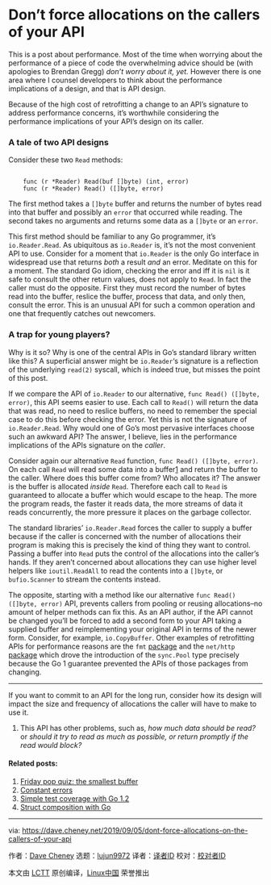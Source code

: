 [#]: subject: "Don’t force allocations on the callers of your API"
[#]: via: "https://dave.cheney.net/2019/09/05/dont-force-allocations-on-the-callers-of-your-api"
[#]: author: "Dave Cheney https://dave.cheney.net/author/davecheney"
[#]: collector: "lujun9972"
[#]: translator: " "
[#]: reviewer: " "
[#]: publisher: " "
[#]: url: " "

Don’t force allocations on the callers of your API
======

This is a post about performance. Most of the time when worrying about the performance of a piece of code the overwhelming advice should be (with apologies to Brendan Gregg) _don’t worry about it, yet._ However there is one area where I counsel developers to think about the performance implications of a design, and that is API design.

Because of the high cost of retrofitting a change to an API’s signature to address performance concerns, it’s worthwhile considering the performance implications of your API’s design on its caller.

### A tale of two API designs

Consider these two `Read` methods:

```

    func (r *Reader) Read(buf []byte) (int, error)
    func (r *Reader) Read() ([]byte, error)

```

The first method takes a `[]byte` buffer and returns the number of bytes read into that buffer and possibly an `error` that occurred while reading. The second takes no arguments and returns some data as a `[]byte` or an `error`.

This first method should be familiar to any Go programmer, it’s `io.Reader.Read`. As ubiquitous as `io.Reader` is, it’s not the most convenient API to use. Consider for a moment that `io.Reader` is the only Go interface in widespread use that returns _both_ a result _and_ an error. Meditate on this for a moment. The standard Go idiom, checking the error and iff it is `nil` is it safe to consult the other return values, does not apply to `Read`. In fact the caller must do the opposite. First they must record the number of bytes read into the buffer, reslice the buffer, process that data, and only then, consult the error. This is an unusual API for such a common operation and one that frequently catches out newcomers.

### A trap for young players?

Why is it so? Why is one of the central APIs in Go’s standard library written like this? A superficial answer might be `io.Reader`‘s signature is a reflection of the underlying `read(2)` syscall, which is indeed true, but misses the point of this post.

If we compare the API of `io.Reader` to our alternative, `func Read() ([]byte, error)`, this API seems easier to use. Each call to `Read()` will return the data that was read, no need to reslice buffers, no need to remember the special case to do this before checking the error. Yet this is not the signature of `io.Reader.Read`. Why would one of Go’s most pervasive interfaces choose such an awkward API? The answer, I believe, lies in the performance implications of the APIs signature on the _caller_.

Consider again our alternative `Read` function, `func Read() ([]byte, error)`. On each call `Read` will read some data into a buffer[1][1] and return the buffer to the caller. Where does this buffer come from? Who allocates it? The answer is the buffer is allocated _inside_ `Read`. Therefore each call to `Read` is guaranteed to allocate a buffer which would escape to the heap. The more the program reads, the faster it reads data, the more streams of data it reads concurrently, the more pressure it places on the garbage collector.

The standard libraries’ `io.Reader.Read` forces the caller to supply a buffer because if the caller is concerned with the number of allocations their program is making this is precisely the kind of thing they want to control. Passing a buffer into `Read` puts the control of the allocations into the caller’s hands. If they aren’t concerned about allocations they can use higher level helpers like `ioutil.ReadAll` to read the contents into a `[]byte`, or `bufio.Scanner` to stream the contents instead.

The opposite, starting with a method like our alternative `func Read() ([]byte, error)` API, prevents callers from pooling or reusing allocations–no amount of helper methods can fix this. As an API author, if the API cannot be changed you’ll be forced to add a second form to your API taking a supplied buffer and reimplementing your original API in terms of the newer form. Consider, for example, `io.CopyBuffer`. Other examples of retrofitting APIs for performance reasons are the `fmt` [package][2] and the `net/http` [package][3] which drove the introduction of the `sync.Pool` type precisely because the Go 1 guarantee prevented the APIs of those packages from changing.

* * *

If you want to commit to an API for the long run, consider how its design will impact the size and frequency of allocations the caller will have to make to use it.

  1. This API has other problems, such as, _how much data should be read?_ or _should it try to read as much as possible, or return promptly if the read would block?_[][4]



#### Related posts:

  1. [Friday pop quiz: the smallest buffer][5]
  2. [Constant errors][6]
  3. [Simple test coverage with Go 1.2][7]
  4. [Struct composition with Go][8]



--------------------------------------------------------------------------------

via: https://dave.cheney.net/2019/09/05/dont-force-allocations-on-the-callers-of-your-api

作者：[Dave Cheney][a]
选题：[lujun9972][b]
译者：[译者ID](https://github.com/译者ID)
校对：[校对者ID](https://github.com/校对者ID)

本文由 [LCTT](https://github.com/LCTT/TranslateProject) 原创编译，[Linux中国](https://linux.cn/) 荣誉推出

[a]: https://dave.cheney.net/author/davecheney
[b]: https://github.com/lujun9972
[1]: tmp.YVb6kTyIgO#easy-footnote-bottom-1-3821 (This API has other problems, such as, <em>how much data should be read?</em> or <em>should it try to read as much as possible, or return promptly if the read would block?</em>)
[2]: https://golang.org/cl/43990043
[3]: https://golang.org/cl/44080043
[4]: tmp.YVb6kTyIgO#easy-footnote-1-3821
[5]: https://dave.cheney.net/2015/06/05/friday-pop-quiz-the-smallest-buffer (Friday pop quiz: the smallest buffer)
[6]: https://dave.cheney.net/2016/04/07/constant-errors (Constant errors)
[7]: https://dave.cheney.net/2013/10/07/simple-test-coverage-with-go-1-2 (Simple test coverage with Go 1.2)
[8]: https://dave.cheney.net/2015/05/22/struct-composition-with-go (Struct composition with Go)
